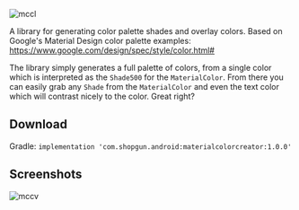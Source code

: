 ![mccl](material-color-creator-logo.png?raw=true "mccl")

A library for generating color palette shades and overlay colors. Based on Google's Material Design color palette examples:
https://www.google.com/design/spec/style/color.html#

The library simply generates a full palette of colors, from a single color which is interpreted as the `Shade500` for the `MaterialColor`. From there you can easily grab any `Shade` from the `MaterialColor` and even the text color which will contrast nicely to the color. Great right?

## Download 
Gradle: `implementation 'com.shopgun.android:materialcolorcreator:1.0.0'`

## Screenshots
![mccv](material-color-creator-video.gif "mccv")
